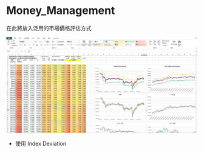 # Money_Management

在此將放入泛用的市場價格評估方式

![Image.](\image\Fund_Index_Deviation.png "Fund Index Deviation.")

* 使用 Index Deviation